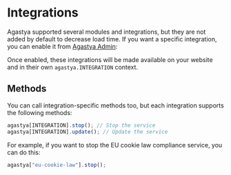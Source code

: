 # Integrations

Agastya supported several modules and integrations, but they are not added by default to decrease load time. If you want a specific integration, you can enable it from [Agastya Admin](https://agastya.oswaldlabs.com):

Once enabled, these integrations will be made available on your website and in their own `agastya.INTEGRATION` context.

## Methods

You can call integration-specific methods too, but each integration supports the following methods:

```js
agastya[INTEGRATION].stop(); // Stop the service
agastya[INTEGRATION].update(); // Update the service
```

For example, if you want to stop the EU cookie law compliance service, you can do this:

```js
agastya["eu-cookie-law"].stop();
```
